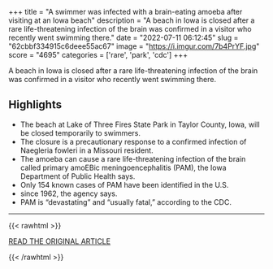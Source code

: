 +++
title = "A swimmer was infected with a brain-eating amoeba after visiting at an Iowa beach"
description = "A beach in Iowa is closed after a rare life-threatening infection of the brain was confirmed in a visitor who recently went swimming there."
date = "2022-07-11 06:12:45"
slug = "62cbbf334915c6deee55ac67"
image = "https://i.imgur.com/7b4PrYF.jpg"
score = "4695"
categories = ['rare', 'park', 'cdc']
+++

A beach in Iowa is closed after a rare life-threatening infection of the brain was confirmed in a visitor who recently went swimming there.

## Highlights

- The beach at Lake of Three Fires State Park in Taylor County, Iowa, will be closed temporarily to swimmers.
- The closure is a precautionary response to a confirmed infection of Naegleria fowleri in a Missouri resident.
- The amoeba can cause a rare life-threatening infection of the brain called primary amoEBic meningoencephalitis (PAM), the Iowa Department of Public Health says.
- Only 154 known cases of PAM have been identified in the U.S.
- since 1962, the agency says.
- PAM is “devastating” and “usually fatal,” according to the CDC.

---

{{< rawhtml >}}
  <p class="article-category">
    <a target="_blank" href="https://www.cnn.com/2022/07/10/us/lake-of-three-fires-brain-eating-amoeba-iowa/index.html">READ THE ORIGINAL ARTICLE</a>
  </p>
{{< /rawhtml >}}

